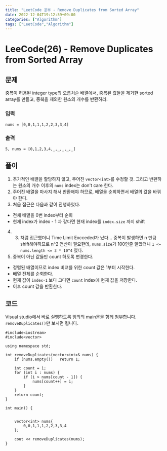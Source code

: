 ```yaml
---
title: "LeetCode 공부 - Remove Duplicates from Sorted Array"
date: 2022-12-04T19:12:59+09:00
categories: ["Algorithm"]
tags: ["LeetCode","Algorithm"]
---
```


# LeeCode(26) - Remove Duplicates from Sorted Array

## 문제
중복이 허용된 integer type의 오름처순 배열에서, 중복된 값들을 제거한 sorted array를 만들고, 중복을 제외한 원소의 개수를 반환하라.


### 입력
```
nums = [0,0,1,1,1,2,2,3,3,4]
```

### 출력
```
5, nums = [0,1,2,3,4,_,_,_,_,_]
```

## 풀이
1. 추가적인 배열을 할당하지 않고, 주어진 `vector<int>`를 수정할 것. 그리고 반환하는 원소의 개수 이후의 `nums` index는 don't care 한다.
2. 주어진 배열을 마사지 해서 반환해야 하므로, 배열을 순회하면서 배열의 값을 바꿔야 한다.
3. 처음 접근은 다음과 같이 진행하였다.
- 전체 배열을 0번 index부터 순회
- 현재 index가 index - 1 과 같다면 현재 index를 `index.size` 까지 shift
4. 3. 처럼 접근했더니 Time Limit Excceded가 났다... 중복이 발생하면 n 만큼 shift해야하므로 n^2 연산이 필요한데, `nums.size`가 100인줄 알았더니 `1 <= nums.length <= 3 * 10^4` 였다.
5. 중복이 아닌 값들만 count 하도록 변경한다.
- 정렬된 배열이므로 index 비교를 위한 count 값은 1부터 시작한다.
- 배열 전체를 순회한다.
- 현재 값이 `index-1` 보다 크다면 `count` index에 현재 값을 저장한다.
- 이후 count 값을 반환한다.

## 코드
Visual studio에서 바로 실행하도록 임의의 main문을 함께 첨부합니다. `removeDuplicates()`만 보시면 됩니다.
```
#include<iostream>
#include<vector>

using namespace std;

int removeDuplicates(vector<int>& nums) {
    if (nums.empty())   return 1;
    
    int count = 1;
    for (int i : nums) {
        if (i > nums[count - 1]) {
            nums[count++] = i;
        }
    }
    return count;
}

int main() {
    
    
    vector<int> nums{
        0,0,1,1,1,2,2,3,3,4
    };

    cout << removeDuplicates(nums);
}
```